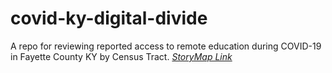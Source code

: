 # covid-ky-digital-divide
A repo for reviewing reported access to remote education during COVID-19 in Fayette County KY by Census Tract.
[*StoryMap Link*](https://RCRamsey.github.io/covid-ky-digital-divide)
